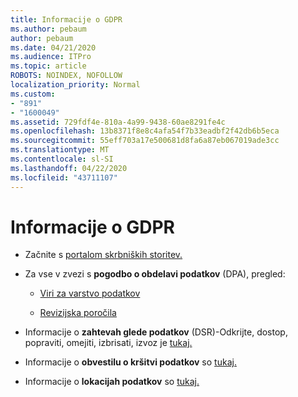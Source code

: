 ```yaml
---
title: Informacije o GDPR
ms.author: pebaum
author: pebaum
ms.date: 04/21/2020
ms.audience: ITPro
ms.topic: article
ROBOTS: NOINDEX, NOFOLLOW
localization_priority: Normal
ms.custom:
- "891"
- "1600049"
ms.assetid: 729fdf4e-810a-4a99-9438-60ae8291fe4c
ms.openlocfilehash: 13b8371f8e8c4afa54f7b33eadbf2f42db6b5eca
ms.sourcegitcommit: 55eff703a17e500681d8fa6a87eb067019ade3cc
ms.translationtype: MT
ms.contentlocale: sl-SI
ms.lasthandoff: 04/22/2020
ms.locfileid: "43711107"
---
```

# <a name="information-about-gdpr"></a>Informacije o GDPR

- Začnite s [portalom skrbniških storitev.](https://servicetrust.microsoft.com/ViewPage/GDPRGetStarted)

- Za vse v zvezi s **pogodbo o obdelavi podatkov** (DPA), pregled:

  - [Viri za varstvo podatkov](https://servicetrust.microsoft.com/ViewPage/TrustDocuments)

  - [Revizijska poročila](https://servicetrust.microsoft.com/ViewPage/MSComplianceGuide)

- Informacije o **zahtevah glede podatkov** (DSR)-Odkrijte, dostop, popraviti, omejiti, izbrisati, izvoz je [tukaj.](https://docs.microsoft.com/microsoft-365/compliance/gdpr-dsr-office365)

- Informacije o **obvestilu o kršitvi podatkov** so [tukaj.](https://servicetrust.microsoft.com/ViewPage/GDPRBreach)

- Informacije o **lokacijah podatkov** so [tukaj.](https://products.office.com/where-is-your-data-located?ms.officeurl=datamaps&amp;geo=All#All)
